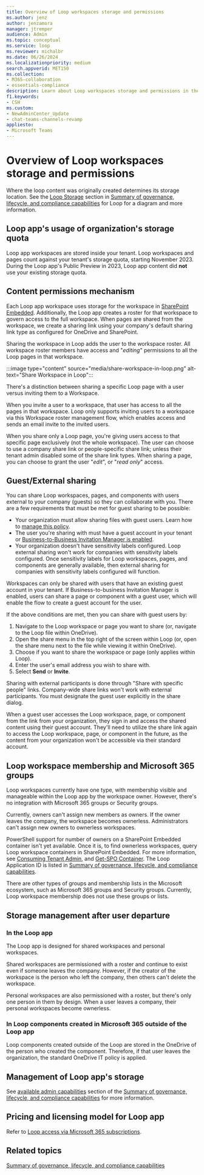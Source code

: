 ```yaml
---
title: Overview of Loop workspaces storage and permissions
ms.author: jenz
author: jenzamora
manager: jtremper
audience: Admin
ms.topic: conceptual
ms.service: loop
ms.reviewer: michalbr
ms.date: 06/26/2024
ms.localizationpriority: medium
search.appverid: MET150
ms.collection: 
- M365-collaboration
- essentials-compliance
description: Learn about Loop workspaces storage and permissions in the Microsoft 365 ecosystem.
f1.keywords:
- CSH
ms.custom: 
- NewAdminCenter_Update
- chat-teams-channels-revamp
appliesto: 
- Microsoft Teams
---
```


# Overview of Loop workspaces storage and permissions

Where the loop content was originally created determines its storage location. See the [Loop Storage](/microsoft-365/loop/loop-compliance-summary#loop-storage) section in [Summary of governance, lifecycle, and compliance capabilities](/microsoft-365/loop/loop-compliance-summary) for Loop for a diagram and more information.

## Loop app's usage of organization's storage quota

Loop app workspaces are stored inside your tenant. Loop workspaces and pages count against your tenant's storage quota, starting November 2023. During the Loop app's Public Preview in 2023, Loop app content did **not** use your existing storage quota.

## Content permissions mechanism

Each Loop app workspace uses storage for the workspace in [SharePoint Embedded](https://techcommunity.microsoft.com/t5/sharepoint-premium-blog/announcing-sharepoint-embedded-public-preview-at-espc23/ba-p/3993428). Additionally, the Loop app creates a roster for that workspace to govern access to the full workspace. When pages are shared from the workspace, we create a sharing link using your company's default sharing link type as configured for OneDrive and SharePoint.

Sharing the workspace in Loop adds the user to the workspace roster. All workspace roster members have access and "*editing*" permissions to all the Loop pages in that workspace.

:::image type="content" source="media/share-workspace-in-loop.png" alt-text="Share Workspace in Loop":::

There's a distinction between sharing a specific Loop page with a user versus inviting them to a Workspace.

When you invite a user to a workspace, that user has access to all the pages in that workspace. Loop only supports inviting users to a workspace via this Workspace roster management flow, which enables access and sends an email invite to the invited users.

When you share only a Loop page, you're giving users access to that specific page exclusively (not the whole workspace). The user can choose to use a company share link or people-specific share link; unless their tenant admin disabled some of the share link types. When sharing a page, you can choose to grant the user "*edit*", or "*read only*" access.

## Guest/External sharing

You can share Loop workspaces, pages, and components with users external to your company (guests) so they can collaborate with you. There are a few requirements that must be met for guest sharing to be possible:

- Your organization must allow sharing files with guest users. Learn how to [manage this policy](/sharepoint/turn-external-sharing-on-or-off#change-the-organization-level-external-sharing-setting).
- The user you're sharing with must have a guest account in your tenant or [Business-to-Business Invitation Manager is enabled](/entra/external-id/what-is-b2b).
- Your organization doesn't have sensitivity labels configured. Loop external sharing won't work for companies with sensitivity labels configured. Once sensitivity labels for Loop workspaces, pages, and components are generally available, then external sharing for companies with sensitivity labels configured will function.

Workspaces can only be shared with users that have an existing guest account in your tenant. If Business-to-business Invitation Manager is enabled, users can share a page or component with a guest user, which will enable the flow to create a guest account for the user.

If the above conditions are met, then you can share with guest users by:

1. Navigate to the Loop workspace or page you want to share (or, navigate to the Loop file within OneDrive).
1. Open the share menu in the top right of the screen within Loop (or, open the share menu next to the file while viewing it within OneDrive).
1. Choose if you want to share the workspace or page (only applies within Loop).
1. Enter the user's email address you wish to share with.
1. Select **Send** or **Invite**.

Sharing with external participants is done through "Share with specific people" links. Company-wide share links won't work with external participants. You must designate the guest user explicitly in the share dialog.

When a guest user accesses the Loop workspace, page, or component from the link from your organization, they sign in and access the shared content using their guest account. They'll need to utilize the share link again to access the Loop workspace, page, or component in the future, as the content from your organization won't be accessible via their standard account.

## Loop workspace membership and Microsoft 365 groups

Loop workspaces currently have one type, with membership visible and manageable within the Loop app by the workspace owner. However, there's no integration with Microsoft 365 groups or Security groups.

Currently, owners can't assign new members as owners. If the owner leaves the company, the workspace becomes ownerless. Administrators can't assign new owners to ownerless workspaces.

PowerShell support for number of owners on a SharePoint Embedded container isn't yet available. Once it is, to find ownerless workspaces, query Loop workspace containers in SharePoint Embedded. For more information, see [Consuming Tenant Admin](/sharepoint/dev/embedded/concepts/admin-exp/cta), and [Get-SPO Container](/powershell/module/sharepoint-online/get-spocontainer). The Loop Application ID is listed in [Summary of governance, lifecycle, and compliance capabilities](/microsoft-365/loop/loop-compliance-summary).

There are other types of groups and membership lists in the Microsoft ecosystem, such as Microsoft 365 groups and Security groups. Currently, Loop workspace membership does not use these groups or lists.

## Storage management after user departure

### In the Loop app

The Loop app is designed for shared workspaces and personal workspaces.

Shared workspaces are permissioned with a roster and continue to exist even if someone leaves the company. However, if the creator of the workspace is the person who left the company, then others can't delete the workspace.

Personal workspaces are also permissioned with a roster, but there's only one person in them by design. When a user leaves a company, their personal workspaces become ownerless.

### In Loop components created in Microsoft 365 outside of the Loop app

Loop components created outside of the Loop are stored in the OneDrive of the person who created the component. Therefore, if that user leaves the organization, the standard OneDrive IT policy is applied.

## Management of Loop app's storage

See [available admin capabilities](/microsoft-365/loop/loop-compliance-summary#available-admin-capabilities) section of the [Summary of governance, lifecycle, and compliance capabilities](/microsoft-365/loop/loop-compliance-summary) for more information.

## Pricing and licensing model for Loop app

Refer to [Loop access via Microsoft 365 subscriptions](https://support.microsoft.com/office/92915461-4b14-49a4-9cd4-d1c259292afa).

## Related topics

[Summary of governance, lifecycle, and compliance capabilities](/microsoft-365/loop/loop-compliance-summary)
